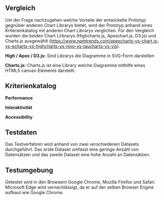 ## Vergleich

Um der Frage nachzugehen welche Vorteile der entwickelte Prototyp gegnüber anderen Chart Librarys bietet, wird der Prototyp anhand eines Kriterienkatalog mit anderen Chart Librarys verglichen.
Für den Vergleich wurden die beiden Chart Lirbrarys (Highcharts.js, Apexchart.js, D3.js) und Charts.js ausgewählt (https://www.npmtrends.com/apexcharts-vs-chart.js-vs-echarts-vs-highcharts-vs-nivo-vs-taucharts-vs-vis).

**High / Apex / D3.js:**
Sind Librarys die Diagramme in SVG-Form darstellen

**Charts.js:**
Charts.js ist eine Library welche Diagramme mithilfe eines HTML5 canvas-Elements darstellt.

## Kriterienkatalog

**Performance**

**Interaktivität**

**Accessibility**

## Testdaten

Das Testverfahren wird anhand von zwei verschiedenen Datasets durchgeführt.
Das erste Dataset umfasst eine geringe Anzahl von Datensätzen und das zweite Dataset eine hohe Anzahl an Datensätzen.

## Testumgebung

Getestet wird in den Browsern Google Chrome, Mozilla Firefox und Safari. Microsoft Edge wird vernachlässigt, da er auf der selben Browser Engine aufbaut wie Google Chrome.
